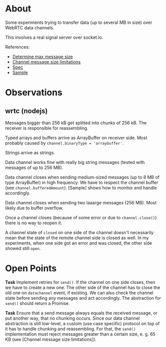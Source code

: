 # About

Some experiments trying to transfer data (up to several MB in size) over WebRTC data channels.

This involves a real signal server over socket.io.

References:

- [Determine max message size](https://blog.mozilla.org/webrtc/large-data-channel-messages/)
- [Channel message size limitations](https://lgrahl.de/articles/demystifying-webrtc-dc-size-limit.html)
- [Spec](https://cdn.rawgit.com/w3c/webrtc-pc/f4061e8ad0be1b849c863a01ebc391669d92d7f2/webrtc.html#rtcdatachannel)
- [Sample](https://github.com/webrtc/samples/blob/gh-pages/src/content/datachannel/datatransfer/js/main.js)

# Observations

## wrtc (nodejs)

Messages bigger than 256 kB get splitted into chunks of 256 kB. The receiver is responsible for reassembling.

Typed arrays and buffers arrive as ArrayBuffer on receiver side. Most probably caused by `channel.binaryType = 'arraybuffer'`.

Strings arrive as strings.

Data channel works fine with really big string messages (tested with messages of up to 256 MB).

Data channel closes when sending medium-sized messages (up to 8 MB of type ArrayBuffer) in high frequency. We have to respect the channel buffer (see `channel.bufferedAmount`). [Sample] shows how to monitor and handle accordingly.

Data channel closes when sending two laaarge messages (256 MB). Most likely due to buffer overflow.

Once a channel closes (because of some error or due to `channel.close()`) there is no way to reopen it.

A channel state of `closed` on one side of the channel doesn't necessarily mean that the state of the remote channel side is closed as well. In my experiments, when one side got an error and was closed, the other side showed still `open`.

# Open Points

**Task** Implement retries for `send()`. If the channel on one side closes, then we have to create a new one. The other side of the channel has to close the old one on `datachannel` event, if existing. We can also check the channel state before sending any messages and act accordingly. The abstraction for `send()` should return a Promise.

**Task** Ensure that a send message always equals the received message, or put another way, that no chunking occurs. Since our data channel abstraction is still low-level, a custom (use case specific) protocol on top of it has to handle chunking and reassembling. For that, the `send()` implementation must reject messages greater than a certain size, e. g. 65 KB (see [Channel message size limitations]).
